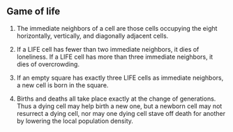 ## Game of life

1. The immediate neighbors of a cell are those cells occupying the eight horizontally,
vertically, and diagonally adjacent cells.

2. If a LIFE cell has fewer than two immediate neighbors, it dies of loneliness. If a LIFE
cell has more than three immediate neighbors, it dies of overcrowding.

3. If an empty square has exactly three LIFE cells as immediate neighbors, a new cell is
born in the square.

4. Births and deaths all take place exactly at the change of generations. Thus a dying cell
may help birth a new one, but a newborn cell may not resurrect a dying cell, nor may one
dying cell stave off death for another by lowering the local population density.